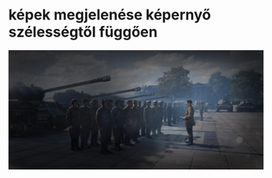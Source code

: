 # képek megjelenése képernyő szélességtől függően

<picture>
        <source media="(min-width: 1280px)" srcset="fix6.png">    <!--1280px-től ez a kép töltödik be -->
        <source media="(min-width: 200px)" srcset="leo1.jpg">     <!-- 200px-től (telefonokra) ek a másik kép töltödik be -->
        <img src="bela.jpg" class="eltunes" alt="IfItDoesntMatchAnyMedia">    <!-- ha az elöző kettő nem töltött be akkor ez fog -->
</picture>

